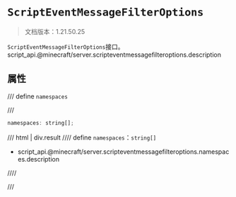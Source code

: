 # `ScriptEventMessageFilterOptions`

> 文档版本：1.21.50.25

`ScriptEventMessageFilterOptions`接口。script_api.@minecraft/server.scripteventmessagefilteroptions.description

## 属性

/// define
`namespaces`


///

```js
namespaces: string[];
```

/// html | div.result
//// define
`namespaces`：`string[]`

- script_api.@minecraft/server.scripteventmessagefilteroptions.namespaces.description


////

///

